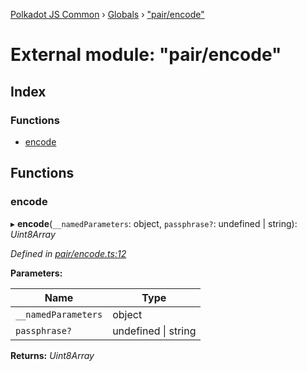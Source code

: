 [Polkadot JS Common](../README.md) › [Globals](../globals.md) › ["pair/encode"](_pair_encode_.md)

# External module: "pair/encode"

## Index

### Functions

* [encode](_pair_encode_.md#encode)

## Functions

###  encode

▸ **encode**(`__namedParameters`: object, `passphrase?`: undefined | string): *Uint8Array*

*Defined in [pair/encode.ts:12](https://github.com/polkadot-js/common/blob/c776f0d8/packages/keyring/src/pair/encode.ts#L12)*

**Parameters:**

Name | Type |
------ | ------ |
`__namedParameters` | object |
`passphrase?` | undefined &#124; string |

**Returns:** *Uint8Array*
